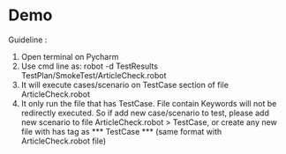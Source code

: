 # Demo
Guideline : 
1. Open terminal on Pycharm 
2. Use cmd line as: robot -d TestResults TestPlan/SmokeTest/ArticleCheck.robot 
3. It will execute cases/scenario on TestCase section of file ArticleCheck.robot 
4. It only run the file that has TestCase. File contain Keywords will not be redirectly executed.
      So if add new case/scenario to test, please add new scenario to file ArticleCheck.robot > TestCase,
     or create any new file with has tag as *** TestCase *** (same format with ArticleCheck.robot file) 
